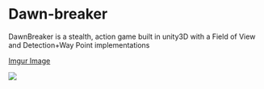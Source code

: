 # Dawn-breaker
DawnBreaker is a stealth, action game built in unity3D with a Field of View and Detection+Way Point implementations


[Imgur Image](https://i.imgur.com/5YTCQaa.gifv)


<img src='./Images/Gameplay.gif'>
